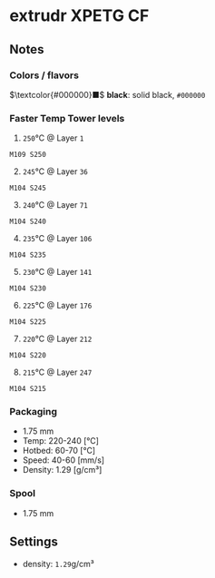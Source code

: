 # extrudr XPETG CF

## Notes

### Colors / flavors

$\textcolor{#000000}■$ **black**: solid black, `#000000`

### Faster Temp Tower levels

1. `250`°C @ Layer `1`
```
M109 S250
```
2. `245`°C @ Layer `36`
```
M104 S245
```
3. `240`°C @ Layer `71`
```
M104 S240
```
4. `235`°C @ Layer `106`
```
M104 S235
```
5. `230`°C @ Layer `141`
```
M104 S230
```
6. `225`°C @ Layer `176`
```
M104 S225
```
7. `220`°C @ Layer `212`
```
M104 S220
```
8. `215`°C @ Layer `247`
```
M104 S215
```

### Packaging

- 1.75 mm
- Temp: 220-240 [°C]
- Hotbed: 60-70 [°C]
- Speed: 40-60 [mm/s]
- Density: 1.29 [g/cm³]

### Spool

- 1.75 mm

## Settings

- density: `1.29`g/cm³

